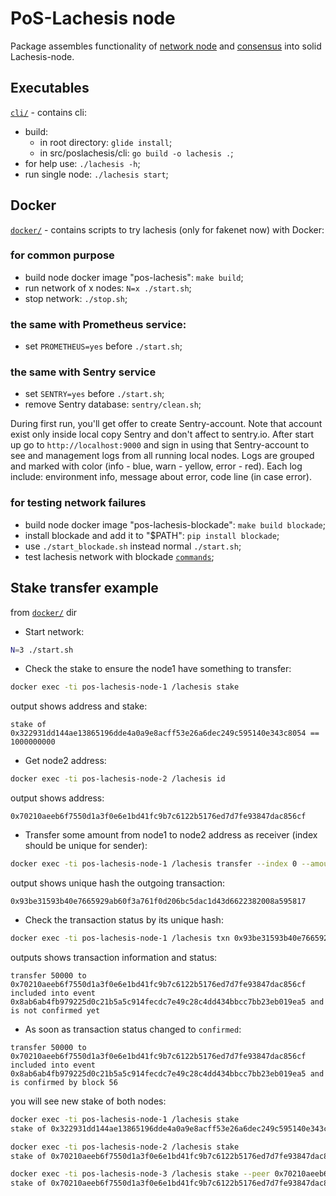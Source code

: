 # PoS-Lachesis node

Package assembles functionality of [network node](../posnode/) and [consensus](../posposet/) into solid Lachesis-node.


## Executables

[`cli/`](./cli/) - contains cli:

  - build: 
    - in root directory: `glide install`;
    - in src/poslachesis/cli: `go build -o lachesis .`;
  - for help use: `./lachesis -h`;
  - run single node: `./lachesis start`;


## Docker

[`docker/`](./docker/) - contains scripts to try lachesis (only for fakenet now) with Docker:

### for common purpose

  - build node docker image "pos-lachesis": `make build`;
  - run network of x nodes: `N=x ./start.sh`;
  - stop network: `./stop.sh`;

### the same with Prometheus service:

  - set `PROMETHEUS=yes` before `./start.sh`;

### the same with Sentry service

  - set `SENTRY=yes` before `./start.sh`;
  - remove Sentry database: `sentry/clean.sh`;

During first run, you'll get offer to create Sentry-account. Note that account exist only inside local copy Sentry and don't affect to sentry.io.
After start up go to `http://localhost:9000` and sign in using that Sentry-account to see and management logs from all running local nodes.
Logs are grouped and marked with color (info - blue, warn - yellow, error - red).
Each log include: environment info, message about error, code line (in case error).

### for testing network failures

  - build node docker image "pos-lachesis-blockade": `make build blockade`;
  - install blockade and add it to "$PATH": `pip install blockade`;
  - use `./start_blockade.sh` instead normal `./start.sh`;
  - test lachesis network with blockade [`commands`](https://github.com/worstcase/blockade/blob/master/docs/commands.rst);


## Stake transfer example

from [`docker/`](./docker/) dir

* Start network:
```sh
N=3 ./start.sh
```

* Check the stake to ensure the node1 have something to transfer:
```sh
docker exec -ti pos-lachesis-node-1 /lachesis stake
```
 output shows address and stake:
```
stake of 0x322931dd144ae13865196dde4a0a9e8acff53e26a6dec249c595140e343c8054 == 1000000000
```

* Get node2 address:
```sh
docker exec -ti pos-lachesis-node-2 /lachesis id
```
 output shows address:
```
0x70210aeeb6f7550d1a3f0e6e1bd41fc9b7c6122b5176ed7d7fe93847dac856cf
```

* Transfer some amount from node1 to node2 address as receiver (index should be unique for sender):
```sh
docker exec -ti pos-lachesis-node-1 /lachesis transfer --index 0 --amount=50000 --receiver=0x70210aeeb6f7550d1a3f0e6e1bd41fc9b7c6122b5176ed7d7fe93847dac856cf
```
 output shows unique hash the outgoing transaction:
```
0x93be31593b40e7665929ab60f3a761f0d206bc5dac1d43d6622382008a595817
```

* Check the transaction status by its unique hash:
```sh
docker exec -ti pos-lachesis-node-1 /lachesis txn 0x93be31593b40e7665929ab60f3a761f0d206bc5dac1d43d6622382008a595817
```
 outputs shows transaction information and status:
```
transfer 50000 to 0x70210aeeb6f7550d1a3f0e6e1bd41fc9b7c6122b5176ed7d7fe93847dac856cf included into event 0x8ab6ab4fb979225d0c21b5a5c914fecdc7e49c28c4dd434bbcc7bb23eb019ea5 and is not confirmed yet
```

* As soon as transaction status changed to `confirmed`:
```
transfer 50000 to 0x70210aeeb6f7550d1a3f0e6e1bd41fc9b7c6122b5176ed7d7fe93847dac856cf included into event 0x8ab6ab4fb979225d0c21b5a5c914fecdc7e49c28c4dd434bbcc7bb23eb019ea5 and is confirmed by block 56
```
 you will see new stake of both nodes:
 
```sh
docker exec -ti pos-lachesis-node-1 /lachesis stake
stake of 0x322931dd144ae13865196dde4a0a9e8acff53e26a6dec249c595140e343c8054 == 999950000

docker exec -ti pos-lachesis-node-2 /lachesis stake
stake of 0x70210aeeb6f7550d1a3f0e6e1bd41fc9b7c6122b5176ed7d7fe93847dac856cf == 1000500000

docker exec -ti pos-lachesis-node-3 /lachesis stake --peer 0x70210aeeb6f7550d1a3f0e6e1bd41fc9b7c6122b5176ed7d7fe93847dac856cf
stake of 0x70210aeeb6f7550d1a3f0e6e1bd41fc9b7c6122b5176ed7d7fe93847dac856cf == 1000050000
```
